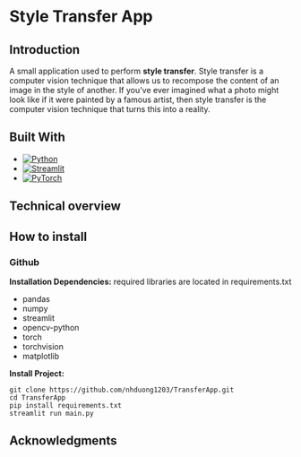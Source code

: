# Style Transfer App

## Introduction
A small application used to perform **style transfer**. Style transfer is a computer vision technique that allows us to recompose the content of an image in the style of another. If you’ve ever imagined what a photo might look like if it were painted by a famous artist, then style transfer is the computer vision technique that turns this into a reality.

## Built With
* [![Python][Python_img]][Python-url]
* [![Streamlit][Streamlit_img]][Streamlit-url]
* [![PyTorch][torch-img]][torch-url]

## Technical overview

## How to install
### Github

**Installation Dependencies:** required libraries are located in requirements.txt
* pandas 
* numpy
* streamlit
* opencv-python
* torch
* torchvision
* matplotlib

**Install Project:**

```
git clone https://github.com/nhduong1203/TransferApp.git
cd TransferApp
pip install requirements.txt
streamlit run main.py
```


## Acknowledgments

[Python_img]: https://img.shields.io/badge/python-3670A0?style=for-the-badge&logo=python&logoColor=ffdd54
[Python-url]: python.org

[Streamlit_img]: https://user-images.githubusercontent.com/7164864/217935870-c0bc60a3-6fc0-4047-b011-7b4c59488c91.png
[Streamlit-url]: streamlit.io

[torch-img]: https://img.shields.io/badge/PyTorch-%23EE4C2C.svg?style=for-the-badge&logo=PyTorch&logoColor=white
[torch-url]: https://pytorch.org/
